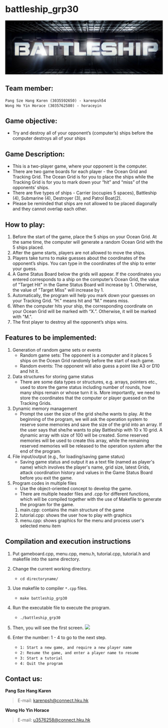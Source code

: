 # battleship_grp30
![](https://github.com/horaceyin/Battleship_grp30/blob/main/images/battleship2.jpg)
## Team member:
```
Pang Sze Hang Karen (3035592650) - karenpsh54
Wong Ho Yin Horace (3035762580) - horaceyin
```
## Game objective:
* Try and destroy all of your opponent’s (computer’s) ships before the computer destroys all of your ships
## Game Description:
* This is a two-player game, where your opponent is the computer.
* There are two game boards for each player - the Ocean Grid and Tracking Grid. The Ocean Grid is for you to place the ships while the Tracking Grid is for you to mark down your “hit” and “miss” of the opponents’ ships. 
* There are five types of ships - Carrier (occupies 5 spaces), Battleship (4), Submarine (4), Destroyer (3), and Patrol Boat(2). 
* Please be reminded that ships are not allowed to be placed diagonally and they cannot overlap each other.

## How to play:
1. Before the start of the game, place the 5 ships on your Ocean Grid. At the same time, the computer will generate a random Ocean Grid with the 5 ships placed.
2. After the game starts, players are not allowed to move the ships.
3. Players take turns to make guesses about the coordinates of the opponent’s ships. You can type in the coordinates of the ship to enter your guess.
4. A Game Status Board below the grids will appear. If the coordinates you entered corresponds to a ship on the computer’s Ocean Grid, the value of "Target Hit" in the Game Status Board will increase by 1. Otherwise, the value of "Target Miss" will increase by 1. 
5. Automatically, the program will help you mark down your guesses on your Tracking Grid. “H.” means hit and “M.” means miss.
6. When the computer hits your ship, the corresponding coordinate on your Ocean Grid will be marked with “X.”. Otherwise, it will be marked with "M.".
7. The first player to destroy all the opponent’s ships wins.

## Features to be implemented:
1. Generation of random game sets or events
   * Random game sets: The opponent is a computer and it places 5 ships on the Ocean Grid randomly before the start of each game.
   * Random events: The opponent will also guess a point like A3 or D10 and hit it.
2. Data structures for storing game status
   * There are some data types or structures, e.g. arrays, pointers etc., used to store the game status including number of rounds, how many ships remain or whose turn it is. More importantly, we need to store the coordinates that the computer or player guessed on the Tracking Grids.
3. Dynamic memory management
   * Prompt the user the size of the grid she/he wants to play. At the beginning of the program, we will ask the operation system to reserve some memories and save the size of the grid into an array. If the user says that she/he wants to play Battleship with 10 x 10 grid. A dynamic array with size of 100 will be created. Some reserved memories will be used to create this array, while the remaining reserved memories will be released to the operation system after the end of the program.
4. File input/output (e.g., for loading/saving game status)
   * Saving game status and output it as a text file (named as player's name) which involves the player's name, grid size, latest Grids, attack coordination history and values in the Game Status Board before you exit the game.
5. Program codes in multiple files
   * Use the object-oriented concept to develop the game. 
   * There are multiple header files and .cpp for different functions, which will be compiled together with the use of Makefile to generate the program for the game.
    1. main.cpp: contains the main structure of the game
    2. tutorial.cpp: shows the user how to play with graphics
    3. menu.cpp: shows graphics for the menu and process user's selected menu item

## Compilation and execution instructions
1. Put gameboard.cpp, menu.cpp, menu.h, tutorial.cpp, tutorial.h and makefile into the same directory.
2. Change the current working directory.
    + `cd directoryname/`
3. Use makefile to compiler `*.cpp` files.
    + `make battleship_grp30`
4. Run the executable file to execute the program.
    + `./battleship_grp30`

5. Then, you will see the first screen.
![](https://github.com/karenpsh54/battleship_grp30/blob/main/images/The%20first%20screen.png)

6. Enter the number: 1 - 4 to go to the next step.
    + `1: Start a new game, and require a new player name`
    + `2: Resume the game, and enter a player name to resume`
    + `3: Start a tutorial`
    + `4: Quit the program`
   
## Contact us:
**Pang Sze Hang Karen**
> E-mail: karenpsh@connect.hku.hk

**Wong Ho Yin Horace**
> E-mail: u3576258@connect.hku.hk

